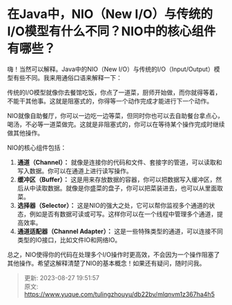 # 在Java中，NIO（New I/O）与传统的I/O模型有什么不同？NIO中的核心组件有哪些？

嗨！当然可以解释。Java中的NIO（New I/O）与传统的I/O（Input/Output）模型有些不同。我来用通俗口语来解释一下：

传统的I/O模型就像你去餐馆吃饭，你点了一道菜，厨师开始做，而你就得等着，不能干其他事。这就是阻塞式的，你得等一个动作完成才能进行下一个动作。

NIO就像自助餐厅，你可以一边吃一边等菜，但同时你也可以去自助餐台拿点心，喝汤，不必等一道菜做完。这就是非阻塞式的，你可以在等待某个操作完成时继续做其他操作。



NIO的核心组件包括：

1.  **通道（Channel）：** 就像是连接你的代码和文件、套接字的管道，可以读取和写入数据。你可以在通道上进行读写操作。 
2.  **缓冲区（Buffer）：** 这是用来存放数据的容器，你可以把数据写入缓冲区，然后从中读取数据。就像是你盛菜的盘子，你可以把菜装进去，也可以从里面取菜。 
3.  **选择器（Selector）：** 这是NIO的强大之处，它可以帮你监视多个通道的状态，例如是否有数据可读或可写。这样你可以在一个线程中管理多个通道，提高效率。 
4.  **通道适配器（Channel Adapter）：** 这是一些特殊类型的通道，可以连接不同类型的IO接口，比如文件IO和网络IO。 



总之，NIO使得你的代码在处理多个I/O操作时更高效，不会因为一个操作阻塞了其他操作。希望这解释清楚了NIO的基本概念！如果还有疑问，随时问我。



> 更新: 2023-08-27 19:51:57  
> 原文: <https://www.yuque.com/tulingzhouyu/db22bv/mlqnvm1z367ha4h5>